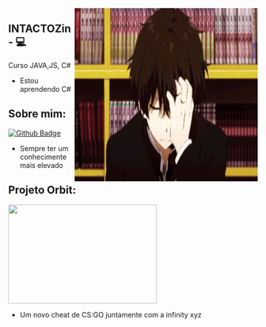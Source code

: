 <img align="right" width="370" height="350" src="https://github.com/INTACTOZ/INTACTOZ/blob/main/47c4431631083744b7cecb32d359bfe1.gif">

## INTACTOZin - :computer: 

Curso JAVA,JS, C# 
- Estou aprendendo C#




## Sobre mim:
[![Github Badge](https://img.shields.io/badge/-Github-000?style=flat-square&logo=Github&logoColor=white&link=link_do_seu_perfil_no_github)](https://github.com/INTACTOZ)

- Sempre ter um conhecimente mais elevado




## Projeto Orbit:
[<img align="center" width="300" height="200" src="https://github.com/INTACTOZ/INTACTOZin/blob/main/infiorbit.png">](https://discord.gg/WN5Vwr9kVp)

- Um novo cheat de CS:GO juntamente com a infinity xyz
